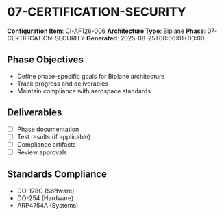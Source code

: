 # 07-CERTIFICATION-SECURITY

**Configuration Item**: CI-AF126-006
**Architecture Type**: Biplane
**Phase**: 07-CERTIFICATION-SECURITY
**Generated**: 2025-08-25T00:06:01+00:00

## Phase Objectives
- Define phase-specific goals for Biplane architecture
- Track progress and deliverables
- Maintain compliance with aerospace standards

## Deliverables
- [ ] Phase documentation
- [ ] Test results (if applicable)
- [ ] Compliance artifacts
- [ ] Review approvals

## Standards Compliance
- DO-178C (Software)
- DO-254 (Hardware)
- ARP4754A (Systems)
